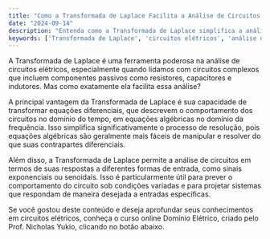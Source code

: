 ```yaml
---
title: "Como a Transformada de Laplace Facilita a Análise de Circuitos Elétricos?"
date: "2024-09-14"
description: "Entenda como a Transformada de Laplace simplifica a análise de circuitos elétricos complexos, especialmente em sistemas com componentes passivos."
keywords: ['Transformada de Laplace', 'circuitos elétricos', 'análise de circuitos', 'componentes passivos']
---
```


A Transformada de Laplace é uma ferramenta poderosa na análise de circuitos elétricos, especialmente quando lidamos com circuitos complexos que incluem componentes passivos como resistores, capacitores e indutores. Mas como exatamente ela facilita essa análise?

A principal vantagem da Transformada de Laplace é sua capacidade de transformar equações diferenciais, que descrevem o comportamento dos circuitos no domínio do tempo, em equações algébricas no domínio da frequência. Isso simplifica significativamente o processo de resolução, pois equações algébricas são geralmente mais fáceis de manipular e resolver do que suas contrapartes diferenciais.

Além disso, a Transformada de Laplace permite a análise de circuitos em termos de suas respostas a diferentes formas de entrada, como sinais exponenciais ou senoidais. Isso é particularmente útil para prever o comportamento do circuito sob condições variadas e para projetar sistemas que respondam de maneira desejada a entradas específicas.

Se você gostou deste conteúdo e deseja aprofundar seus conhecimentos em circuitos elétricos, conheça o curso online Domínio Elétrico, criado pelo Prof. Nicholas Yukio, clicando no botão abaixo.